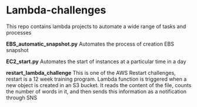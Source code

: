 # Lambda-challenges
This repo contains lambda projects to automate a wide range of tasks and processes

**EBS_automatic_snapshot.py**
Automates the process of creation EBS snapshot

**EC2_start.py**
Automates the start of instances at a particular time in a day

**restart_lambda_challenge**
This is one of the AWS Restart challenges, restart is a 12 week training program. 
Lambda function is triggered when a new object is created in an S3 bucket. It reads the content of the file, counts the number of words in it, and then sends this information as a notification through SNS
